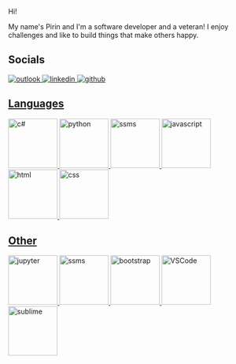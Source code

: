 Hi!

My name's Pirin and I'm a software developer and a veteran! I enjoy challenges and like to build things that make others happy.

<!-- Socials -->
  <h2>Socials</h2>
  <p align="left">
  <a href="mailto:pirin.singapan@outlook.com"><img src="https://img.icons8.com/plasticine/100/000000/ms-outlook--v2.png" title="outlook">
  <a href="https://www.linkedin.com/in/pirin-singapan/"><img src="https://img.icons8.com/doodle/96/000000/linkedin-circled.png" title="linkedin">
  <a href="https://github.com/psingapan"><img src="https://img.icons8.com/doodle/96/000000/github--v1.png" title="github">
</p>
    
  <!-- Languages -->
  <h2>Languages</h2>    
  <p align="left">
   <img alt="c#" src="https://www.freeiconspng.com/uploads/c-logo-icon-18.png" width="100" title="c#">
  <img alt="python" src="https://i.giphy.com/media/LMt9638dO8dftAjtco/200.webp" width="100" title="python">
    <span><img src="https://www.freeiconspng.com/uploads/sql-server-icon-8.png" width="100px" title="ssms"></span>
  <img alt="javascript" src="https://media3.giphy.com/media/ln7z2eWriiQAllfVcn/200w.webp" width="100" title="javascript">
  <img alt-"html5" src="https://media.giphy.com/media/XAxylRMCdpbEWUAvr8/giphy.gif" width="100" title="html">
  <img alt="css" src="https://media.giphy.com/media/fsEaZldNC8A1PJ3mwp/giphy.gif" width="100" title="css">
</p>

<!-- Other Tools: Frameworks, IDEs, Systems -->
  <h2>Other</h2>
  <p align="left">
  <span><img src="https://cdn.jsdelivr.net/gh/devicons/devicon@latest/icons/jupyter/jupyter-original.svg" width="100px" title="jupyter"></span>
  <span><img src="https://www.freeiconspng.com/uploads/sql-server-icon-8.png" width="100px" title="ssms"></span>
  <span><img src="https://cdn.jsdelivr.net/gh/devicons/devicon@latest/icons/bootstrap/bootstrap-plain.svg" width="100px" title="bootstrap"></span>
  <span><img alt="VSCode" src="https://i.giphy.com/media/IdyAQJVN2kVPNUrojM/200.webp" width="100" title="vscode"></span>
  <span><img alt="sublime" src="https://media.giphy.com/media/jnDKffgCfGYOp6cMTK/giphy.gif" width="100" title="sublime"></span>
</p>

